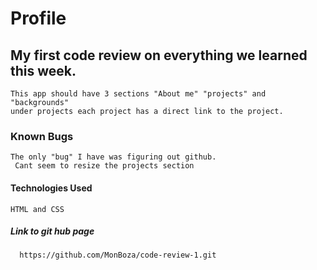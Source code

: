 # Profile
 ## My first code review on everything we learned this week.
    This app should have 3 sections "About me" "projects" and "backgrounds" 
    under projects each project has a direct link to the project.
  ### Known Bugs
    The only "bug" I have was figuring out github.
     Cant seem to resize the projects section
  #### Technologies Used
    HTML and CSS
  ##### Link to git hub page
      https://github.com/MonBoza/code-review-1.git